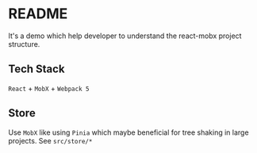 # README

It's a demo which help developer to understand the react-mobx project structure.

## Tech Stack

`React` + `MobX` + `Webpack 5`

## Store

Use `MobX` like using `Pinia` which maybe beneficial for tree shaking in large projects. See `src/store/*`
